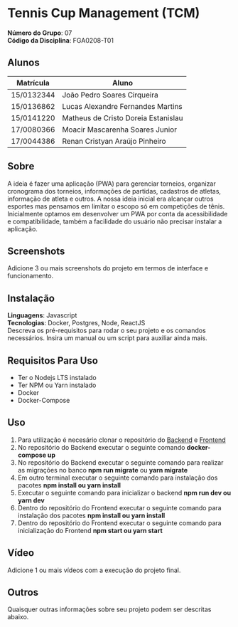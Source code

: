 # Tennis Cup Management (TCM)

**Número do Grupo**: 07<br>
**Código da Disciplina**: FGA0208-T01<br>

## Alunos
|Matrícula | Aluno |
| -- | -- |
| 15/0132344  |  João Pedro Soares Cirqueira |
| 15/0136862  |  Lucas Alexandre Fernandes Martins |
| 15/0141220  |  Matheus de Cristo Doreia Estanislau|
| 17/0080366  |  Moacir Mascarenha Soares Junior|
| 17/0044386  |  Renan Cristyan Araújo Pinheiro|

## Sobre 
A ideia é fazer uma aplicação (PWA) para gerenciar torneios, organizar cronograma dos torneios,  informações de partidas, cadastros de atletas, informação de atleta e outros. A nossa ideia inicial era alcançar outros esportes mas pensamos em limitar o escopo só em competições de tênis. Inicialmente optamos em desenvolver um PWA por conta da acessibilidade e compatibilidade, também a facilidade do usuário não precisar instalar a aplicação.

## Screenshots
Adicione 3 ou mais screenshots do projeto em termos de interface e funcionamento.

## Instalação 
**Linguagens**: Javascript<br>
**Tecnologias**: Docker, Postgres, Node, ReactJS<br>
Descreva os pré-requisitos para rodar o seu projeto e os comandos necessários.
Insira um manual ou um script para auxiliar ainda mais.

## Requisitos Para Uso
<ul>
  <li>Ter o Nodejs LTS instalado</Li>
  <li>Ter NPM ou Yarn instalado</Li>
  <li>Docker</Li>
  <li>Docker-Compose</Li>
</ul>

## Uso 
<ol>
  <li>Para utilização é necesário clonar o repositório do <a href='https://github.com/UnBArqDsw/2020.1_G7_TCM_Backend'>Backend</a> e <a href='https://github.com/UnBArqDsw/2020.1_G7_TCM_Frontend'>Frontend</a></li>
  <li>No repositório do Backend executar o seguinte comando <strong>docker-compose up</strong></li>
  <li>No repositório do Backend executar o seguinte comando para realizar as migrações no banco <strong>npm run migrate</strong> ou <strong>yarn migrate</strong></li>
  <li>Em outro terminal executar o seguinte comando para instalação dos pacotes <strong>npm install ou yarn install</strong></li>
  <li>Executar o seguinte comando para inicializar o backend <strong>npm run dev ou yarn dev</strong></li>
  <li>Dentro do repositório do Frontend executar o seguinte comando para instalação dos pacotes <strong>npm install ou yarn install</strong></li>
  <li>Dentro do repositório do Frontend executar o seguinte comando para inicialização do Frontend <strong>npm start ou yarn start</strong></li>
</ol>

## Vídeo
Adicione 1 ou mais vídeos com a execução do projeto final.

## Outros 
Quaisquer outras informações sobre seu projeto podem ser descritas abaixo.
